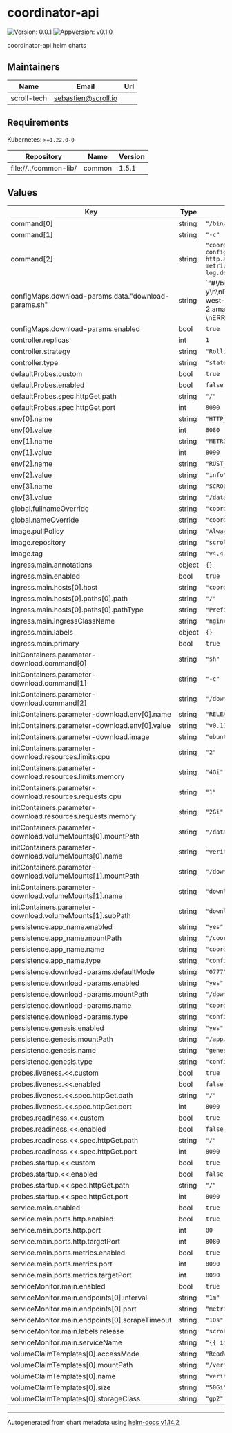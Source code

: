# coordinator-api

![Version: 0.0.1](https://img.shields.io/badge/Version-0.0.1-informational?style=flat-square) ![AppVersion: v0.1.0](https://img.shields.io/badge/AppVersion-v0.1.0-informational?style=flat-square)

coordinator-api helm charts

## Maintainers

| Name | Email | Url |
| ---- | ------ | --- |
| scroll-tech | <sebastien@scroll.io> |  |

## Requirements

Kubernetes: `>=1.22.0-0`

| Repository | Name | Version |
|------------|------|---------|
| file://../common-lib/ | common | 1.5.1 |

## Values

| Key | Type | Default | Description |
|-----|------|---------|-------------|
| command[0] | string | `"/bin/sh"` |  |
| command[1] | string | `"-c"` |  |
| command[2] | string | `"coordinator_api --config /coordinator/conf/coordinator-config.json --genesis /app/genesis/genesis.json --http --http.addr '0.0.0.0' --http.port ${HTTP_PORT} --metrics --metrics.addr '0.0.0.0' --metrics.port ${METRICS_PORT} --log.debug"` |  |
| configMaps.download-params.data."download-params.sh" | string | `"#!/bin/sh\napt update\napt install wget libdigest-sha-perl -y\n\nP_CHECKSUMS=$(wget -O- https://circuit-release.s3.us-west-2.amazonaws.com/setup/sha256sum)\nDOWNLOAD_RESULT=$?\nERROR=$(echo \"$P_CHECKSUMS\" | grep \"Error\")\n\nif [ $DOWNLOAD_RESULT -ne 0 ] || [ \"$ERROR\" != \"\" ]; then\necho \"Failed to download params checksums\"\necho \"$P_CHECKSUMS\"\nexit 1\nfi\n\nR_CHECKSUMS=$(wget -O- https://circuit-release.s3.us-west-2.amazonaws.com/release-$RELEASE_VERSION/sha256sum)\nDOWNLOAD_RESULT=$?\nERROR=$(echo \"$R_CHECKSUMS\" | grep \"Error\")\n\nif [ $DOWNLOAD_RESULT -ne 0 ] || [ \"$ERROR\" != \"\" ]; then\necho \"Failed to download release checksum\"\necho \"$R_CHECKSUMS\"\nexit 1\nfi\n\nPARAMS20_SHASUM=$(echo \"$P_CHECKSUMS\" | grep \"params20\" | cut -d \" \" -f 1)\nPARAMS21_SHASUM=$(echo \"$P_CHECKSUMS\" | grep \"params21\" | cut -d \" \" -f 1)\nPARAMS24_SHASUM=$(echo \"$P_CHECKSUMS\" | grep \"params24\" | cut -d \" \" -f 1)\nPARAMS25_SHASUM=$(echo \"$P_CHECKSUMS\" | grep \"params25\" | cut -d \" \" -f 1)\nPARAMS26_SHASUM=$(echo \"$P_CHECKSUMS\" | grep \"params26\" | cut -d \" \" -f 1)\nCHUNK_VK_SHASUM=$(echo \"$R_CHECKSUMS\" | grep \"chunk_vk.vkey\" | cut -d \" \" -f 1)\nBATCH_VK_SHASUM=$(echo \"$R_CHECKSUMS\" | grep \"agg_vk.vkey\" | cut -d \" \" -f 1)\nVRFR_SHASUM=$(echo \"$R_CHECKSUMS\" | grep \"evm_verifier.bin\" | cut -d \" \" -f 1)\nCFG2_SHASUM=$(echo \"$R_CHECKSUMS\" | grep \"layer2.config\" | cut -d \" \" -f 1)\nCFG4_SHASUM=$(echo \"$R_CHECKSUMS\" | grep \"layer4.config\" | cut -d \" \" -f 1)\n\ncheck_shasum () {\nSHASUM=$(shasum -a 256 $1 | cut -d \" \" -f 1)\nif [ \"$SHASUM\" != \"$2\" ]; then\necho \"Shasum mismatch: expected=$2, actual=$SHASUM\"\n  return 1;\n  else\n  return 0;\n  fi\n}\n# check existing file checksums\nif [ -f /data/params/params20 ]; then\nif ! check_shasum \"/data/params/params20\" \"$PARAMS20_SHASUM\"; then\necho \"Removing incorrect file /data/params/params20\\n\"\nrm /data/params/params20\nfi\nfi\n\nif [ -f /data/params/params21 ]; then\nif ! check_shasum \"/data/params/params21\" \"$PARAMS21_SHASUM\"; then\necho \"Removing incorrect file /data/params/params21\\n\"\nrm /data/params/params21\nfi\nfi\n\nif [ -f /data/params/params24 ]; then\nif ! check_shasum \"/data/params/params24\" \"$PARAMS24_SHASUM\"; then\necho \"Removing incorrect file /data/params/params24\\n\"\nrm /data/params/params24\nfi\nfi\n\nif [ -f /data/params/params25 ]; then\nif ! check_shasum \"/data/params/params25\" \"$PARAMS25_SHASUM\"; then\necho \"Removing incorrect file /data/params/params25\\n\"\nrm /data/params/params25\nfi\nfi\n\nif [ -f /data/params/params26 ]; then\nif ! check_shasum \"/data/params/params26\" \"$PARAMS26_SHASUM\"; then\necho \"Removing incorrect file /data/params/params26\\n\"\nrm /data/params/params26\nfi\nfi\n\nif [ -f /data/assets/chunk_vk.vkey ]; then\nif ! check_shasum \"/data/assets/chunk_vk.vkey\" \"$CHUNK_VK_SHASUM\"; then\necho \"Removing incorrect file /data/assets/chunk_vk.vkey\\n\"\nrm /data/assets/chunk_vk.vkey\nfi\nfi\n\nif [ -f /data/assets/agg_vk.vkey ]; then\nif ! check_shasum \"/data/assets/agg_vk.vkey\" \"$BATCH_VK_SHASUM\"; then\necho \"Removing incorrect file /data/assets/agg_vk.vkey\\n\"\nrm /data/assets/agg_vk.vkey\nfi\nfi\n\nif [ -f /data/assets/evm_verifier.bin ]; then\nif ! check_shasum \"/data/assets/evm_verifier.bin\" \"$VRFR_SHASUM\"; then\necho \"Removing incorrect file /data/assets/evm_verifier.bin\\n\"\nrm /data/assets/evm_verifier.bin\nfi\nfi\n\nif [ -f /data/assets/layer2.config ]; then\nif ! check_shasum \"/data/assets/layer2.config\" \"$CFG2_SHASUM\"; then\necho \"Removing incorrect file /data/assets/layer2.config\\n\"\nrm /data/assets/layer2.config\nfi\nfi\n\nif [ -f /data/assets/layer4.config ]; then\nif ! check_shasum \"/data/assets/layer4.config\" \"$CFG4_SHASUM\"; then\necho \"Removing incorrect file /data/assets/layer4.config\\n\"\nrm /data/assets/layer4.config\nfi\nfi\n\n\n# download missing files\n\nif [ ! -f /data/params/params20 ]; then\nmkdir -p /data/params\necho \"Downloading /data/params/params20...\"\nwget https://circuit-release.s3.us-west-2.amazonaws.com/setup/params20 -O /data/params/params20\necho \"Download completed\\n\"\nif ! check_shasum \"/data/params/params20\" \"$PARAMS20_SHASUM\"; then exit 1; fi\nfi\n\nif [ ! -f /data/params/params21 ]; then\nmkdir -p /data/params\necho \"Downloading /data/params/params21...\"\nwget https://circuit-release.s3.us-west-2.amazonaws.com/setup/params21 -O /data/params/params21\necho \"Download completed\\n\"\nif ! check_shasum \"/data/params/params21\" \"$PARAMS21_SHASUM\"; then exit 1; fi\nfi\n\nif [ ! -f /data/params/params24 ]; then\nmkdir -p /data/params\necho \"Downloading /data/params/params24...\"\nwget https://circuit-release.s3.us-west-2.amazonaws.com/setup/params24 -O /data/params/params24\necho \"Download completed\\n\"\nif ! check_shasum \"/data/params/params24\" \"$PARAMS24_SHASUM\"; then exit 1; fi\nfi\n\nif [ ! -f /data/params/params25 ]; then\nmkdir -p /data/params\necho \"Downloading /data/params/params25...\"\nwget https://circuit-release.s3.us-west-2.amazonaws.com/setup/params25 -O /data/params/params25\necho \"Download completed\\n\"\nif ! check_shasum \"/data/params/params25\" \"$PARAMS25_SHASUM\"; then exit 1; fi\nfi\n\nif [ ! -f /data/params/params26 ]; then\nmkdir -p /data/params\necho \"Downloading /data/params/params26...\"\nwget https://circuit-release.s3.us-west-2.amazonaws.com/setup/params26 -O /data/params/params26\necho \"Download completed\\n\"\nif ! check_shasum \"/data/params/params26\" \"$PARAMS26_SHASUM\"; then exit 1; fi\nfi\n\nif [ ! -f /data/assets/chunk_vk.vkey ]; then\nmkdir -p /data/assets\necho \"Downloading /data/assets/chunk_vk.vkey...\"\nwget https://circuit-release.s3.us-west-2.amazonaws.com/release-$RELEASE_VERSION/chunk_vk.vkey -O /data/assets/chunk_vk.vkey\necho \"Download completed\\n\"\nif ! check_shasum \"/data/assets/chunk_vk.vkey\" \"$CHUNK_VK_SHASUM\"; then exit 1; fi\nfi\n\nif [ ! -f /data/assets/agg_vk.vkey ]; then\nmkdir -p /data/assets\necho \"Downloading /data/assets/agg_vk.vkey...\"\nwget https://circuit-release.s3.us-west-2.amazonaws.com/release-$RELEASE_VERSION/agg_vk.vkey -O /data/assets/agg_vk.vkey\necho \"Download completed\\n\"\nif ! check_shasum \"/data/assets/agg_vk.vkey\" \"$BATCH_VK_SHASUM\"; then exit 1; fi\nfi\n\nif [ ! -f /data/assets/evm_verifier.bin ]; then\nmkdir -p /data/assets\necho \"Downloading /data/assets/evm_verifier.bin...\"\nwget https://circuit-release.s3.us-west-2.amazonaws.com/release-$RELEASE_VERSION/evm_verifier.bin -O /data/assets/evm_verifier.bin\necho \"Download completed\\n\"\nif ! check_shasum \"/data/assets/evm_verifier.bin\" \"$VRFR_SHASUM\"; then exit 1; fi\nfi\n\nif [ ! -f /data/assets/layer2.config ]; then\nmkdir -p /data/assets\necho \"Downloading /data/assets/layer2.config...\"\nwget https://circuit-release.s3.us-west-2.amazonaws.com/release-$RELEASE_VERSION/layer2.config -O /data/assets/layer2.config\necho \"Download completed\\n\"\nif ! check_shasum \"/data/assets/layer2.config\" \"$CFG2_SHASUM\"; then exit 1; fi\nfi\n\nif [ ! -f /data/assets/layer4.config ]; then\nmkdir -p /data/assets\necho \"Downloading /data/assets/layer4.config...\"\nwget https://circuit-release.s3.us-west-2.amazonaws.com/release-$RELEASE_VERSION/layer4.config -O /data/assets/layer4.config\necho \"Download completed\\n\"\nif ! check_shasum \"/data/assets/layer4.config\" \"$CFG4_SHASUM\"; then exit 1; fi\nfi\n\nls -l /data/assets\n"` |  |
| configMaps.download-params.enabled | bool | `true` |  |
| controller.replicas | int | `1` |  |
| controller.strategy | string | `"RollingUpdate"` |  |
| controller.type | string | `"statefulset"` |  |
| defaultProbes.custom | bool | `true` |  |
| defaultProbes.enabled | bool | `false` |  |
| defaultProbes.spec.httpGet.path | string | `"/"` |  |
| defaultProbes.spec.httpGet.port | int | `8090` |  |
| env[0].name | string | `"HTTP_PORT"` |  |
| env[0].value | int | `8080` |  |
| env[1].name | string | `"METRICS_PORT"` |  |
| env[1].value | int | `8090` |  |
| env[2].name | string | `"RUST_LOG"` |  |
| env[2].value | string | `"info"` |  |
| env[3].name | string | `"SCROLL_PROVER_ASSETS_DIR"` |  |
| env[3].value | string | `"/data/assets/"` |  |
| global.fullnameOverride | string | `"coordinator-api"` |  |
| global.nameOverride | string | `"coordinator-api"` |  |
| image.pullPolicy | string | `"Always"` |  |
| image.repository | string | `"scrolltech/coordinator-api"` |  |
| image.tag | string | `"v4.4.26-devnet"` |  |
| ingress.main.annotations | object | `{}` |  |
| ingress.main.enabled | bool | `true` |  |
| ingress.main.hosts[0].host | string | `"coordinator-api.scrollsdk"` |  |
| ingress.main.hosts[0].paths[0].path | string | `"/"` |  |
| ingress.main.hosts[0].paths[0].pathType | string | `"Prefix"` |  |
| ingress.main.ingressClassName | string | `"nginx"` |  |
| ingress.main.labels | object | `{}` |  |
| ingress.main.primary | bool | `true` |  |
| initContainers.parameter-download.command[0] | string | `"sh"` |  |
| initContainers.parameter-download.command[1] | string | `"-c"` |  |
| initContainers.parameter-download.command[2] | string | `"/download-params.sh "` |  |
| initContainers.parameter-download.env[0].name | string | `"RELEASE_VERSION"` |  |
| initContainers.parameter-download.env[0].value | string | `"v0.11.4"` |  |
| initContainers.parameter-download.image | string | `"ubuntu"` |  |
| initContainers.parameter-download.resources.limits.cpu | string | `"2"` |  |
| initContainers.parameter-download.resources.limits.memory | string | `"4Gi"` |  |
| initContainers.parameter-download.resources.requests.cpu | string | `"1"` |  |
| initContainers.parameter-download.resources.requests.memory | string | `"2Gi"` |  |
| initContainers.parameter-download.volumeMounts[0].mountPath | string | `"/data"` |  |
| initContainers.parameter-download.volumeMounts[0].name | string | `"verifier"` |  |
| initContainers.parameter-download.volumeMounts[1].mountPath | string | `"/download-params.sh"` |  |
| initContainers.parameter-download.volumeMounts[1].name | string | `"download-params"` |  |
| initContainers.parameter-download.volumeMounts[1].subPath | string | `"download-params.sh"` |  |
| persistence.app_name.enabled | string | `"yes"` |  |
| persistence.app_name.mountPath | string | `"/coordinator/conf/"` |  |
| persistence.app_name.name | string | `"coordinator-config"` |  |
| persistence.app_name.type | string | `"configMap"` |  |
| persistence.download-params.defaultMode | string | `"0777"` |  |
| persistence.download-params.enabled | string | `"yes"` |  |
| persistence.download-params.mountPath | string | `"/download-params.sh"` |  |
| persistence.download-params.name | string | `"coordinator-api-download-params"` |  |
| persistence.download-params.type | string | `"configMap"` |  |
| persistence.genesis.enabled | string | `"yes"` |  |
| persistence.genesis.mountPath | string | `"/app/genesis/"` |  |
| persistence.genesis.name | string | `"genesis-config"` |  |
| persistence.genesis.type | string | `"configMap"` |  |
| probes.liveness.<<.custom | bool | `true` |  |
| probes.liveness.<<.enabled | bool | `false` |  |
| probes.liveness.<<.spec.httpGet.path | string | `"/"` |  |
| probes.liveness.<<.spec.httpGet.port | int | `8090` |  |
| probes.readiness.<<.custom | bool | `true` |  |
| probes.readiness.<<.enabled | bool | `false` |  |
| probes.readiness.<<.spec.httpGet.path | string | `"/"` |  |
| probes.readiness.<<.spec.httpGet.port | int | `8090` |  |
| probes.startup.<<.custom | bool | `true` |  |
| probes.startup.<<.enabled | bool | `false` |  |
| probes.startup.<<.spec.httpGet.path | string | `"/"` |  |
| probes.startup.<<.spec.httpGet.port | int | `8090` |  |
| service.main.enabled | bool | `true` |  |
| service.main.ports.http.enabled | bool | `true` |  |
| service.main.ports.http.port | int | `80` |  |
| service.main.ports.http.targetPort | int | `8080` |  |
| service.main.ports.metrics.enabled | bool | `true` |  |
| service.main.ports.metrics.port | int | `8090` |  |
| service.main.ports.metrics.targetPort | int | `8090` |  |
| serviceMonitor.main.enabled | bool | `true` |  |
| serviceMonitor.main.endpoints[0].interval | string | `"1m"` |  |
| serviceMonitor.main.endpoints[0].port | string | `"metrics"` |  |
| serviceMonitor.main.endpoints[0].scrapeTimeout | string | `"10s"` |  |
| serviceMonitor.main.labels.release | string | `"scroll-stack"` |  |
| serviceMonitor.main.serviceName | string | `"{{ include \"scroll.common.lib.chart.names.fullname\" $ }}"` |  |
| volumeClaimTemplates[0].accessMode | string | `"ReadWriteOnce"` |  |
| volumeClaimTemplates[0].mountPath | string | `"/verifier"` |  |
| volumeClaimTemplates[0].name | string | `"verifier"` |  |
| volumeClaimTemplates[0].size | string | `"50Gi"` |  |
| volumeClaimTemplates[0].storageClass | string | `"gp2"` |  |

----------------------------------------------
Autogenerated from chart metadata using [helm-docs v1.14.2](https://github.com/norwoodj/helm-docs/releases/v1.14.2)
